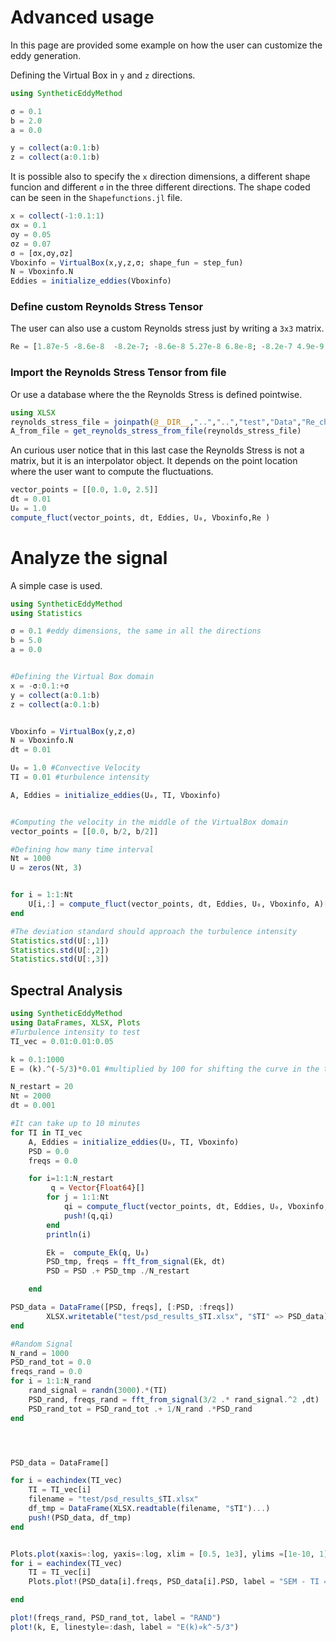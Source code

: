 # Advanced usage
In this page are provided some example on how the user can customize the eddy generation.

Defining the Virtual Box in `y` and `z` directions.
```julia
using SyntheticEddyMethod

σ = 0.1
b = 2.0
a = 0.0

y = collect(a:0.1:b)
z = collect(a:0.1:b)
```

It is possible also to specify the `x` direction dimensions, a different shape funcion and different `σ` in the three different directions.
The shape coded can be seen in the `Shapefunctions.jl` file.

```julia
x = collect(-1:0.1:1)
σx = 0.1
σy = 0.05
σz = 0.07
σ = [σx,σy,σz]
Vboxinfo = VirtualBox(x,y,z,σ; shape_fun = step_fun)
N = Vboxinfo.N
Eddies = initialize_eddies(Vboxinfo)

```

### Define custom Reynolds Stress Tensor

The user can also use a custom Reynolds stress just by writing a `3x3` matrix.
```julia
Re = [1.87e-5 -8.6e-8  -8.2e-7; -8.6e-8 5.27e-8 6.8e-8; -8.2e-7 4.9e-9 2.64e-6]
```

### Import the Reynolds Stress Tensor from file
Or use a database where the the Reynolds Stress is defined pointwise. 
```julia
using XLSX
reynolds_stress_file = joinpath(@__DIR__,"..","..","test","Data","Re_ch.xlsx")
A_from_file = get_reynolds_stress_from_file(reynolds_stress_file)
```

An curious user notice that in this last case the Reynolds Stress is not a matrix, but it is an interpolator object. It depends on the point location where the user want to compute the fluctuations.

```julia
vector_points = [[0.0, 1.0, 2.5]]
dt = 0.01
U₀ = 1.0
compute_fluct(vector_points, dt, Eddies, U₀, Vboxinfo,Re )
```


# Analyze the signal
A simple case is used.
```julia
using SyntheticEddyMethod
using Statistics

σ = 0.1 #eddy dimensions, the same in all the directions
b = 5.0
a = 0.0


#Defining the Virtual Box domain
x = -σ:0.1:+σ 
y = collect(a:0.1:b)
z = collect(a:0.1:b)


Vboxinfo = VirtualBox(y,z,σ)
N = Vboxinfo.N
dt = 0.01

U₀ = 1.0 #Convective Velocity
TI = 0.01 #turbulence intensity

A, Eddies = initialize_eddies(U₀, TI, Vboxinfo)


#Computing the velocity in the middle of the VirtualBox domain
vector_points = [[0.0, b/2, b/2]]

#Defining how many time interval
Nt = 1000
U = zeros(Nt, 3)


for i = 1:1:Nt
    U[i,:] = compute_fluct(vector_points, dt, Eddies, U₀, Vboxinfo, A)[1]
end

#The deviation standard should approach the turbulence intensity
Statistics.std(U[:,1])
Statistics.std(U[:,2])
Statistics.std(U[:,3])

```
## Spectral Analysis
```julia
using SyntheticEddyMethod
using DataFrames, XLSX, Plots
#Turbulence intensity to test
TI_vec = 0.01:0.01:0.05

k = 0.1:1000
E = (k).^(-5/3)*0.01 #multiplied by 100 for shifting the curve in the top part

N_restart = 20
Nt = 2000
dt = 0.001

#It can take up to 10 minutes
for TI in TI_vec
    A, Eddies = initialize_eddies(U₀, TI, Vboxinfo)
    PSD = 0.0
    freqs = 0.0   

    for i=1:1:N_restart
         q = Vector{Float64}[]
        for j = 1:1:Nt
            qi = compute_fluct(vector_points, dt, Eddies, U₀, Vboxinfo, A)[1]
            push!(q,qi)
        end
        println(i)

        Ek =  compute_Ek(q, U₀)
        PSD_tmp, freqs = fft_from_signal(Ek, dt)
        PSD = PSD .+ PSD_tmp ./N_restart

    end

PSD_data = DataFrame([PSD, freqs], [:PSD, :freqs])
        XLSX.writetable("test/psd_results_$TI.xlsx", "$TI" => PSD_data)
end

#Random Signal
N_rand = 1000
PSD_rand_tot = 0.0
freqs_rand = 0.0
for i = 1:1:N_rand
    rand_signal = randn(3000).*(TI)
    PSD_rand, freqs_rand = fft_from_signal(3/2 .* rand_signal.^2 ,dt)
    PSD_rand_tot = PSD_rand_tot .+ 1/N_rand .*PSD_rand
end




PSD_data = DataFrame[]

for i = eachindex(TI_vec)
    TI = TI_vec[i]
    filename = "test/psd_results_$TI.xlsx"
    df_tmp = DataFrame(XLSX.readtable(filename, "$TI")...)
    push!(PSD_data, df_tmp)
end


Plots.plot(xaxis=:log, yaxis=:log, xlim = [0.5, 1e3], ylims =[1e-10, 1], xlabel="k", ylabel="E(k)", legend=:bottomleft, xticks=[1,10,100,1000])
for i = eachindex(TI_vec)
    TI = TI_vec[i]
    Plots.plot!(PSD_data[i].freqs, PSD_data[i].PSD, label = "SEM - TI = $TI")

end

plot!(freqs_rand, PSD_rand_tot, label = "RAND")
plot!(k, E, linestyle=:dash, label = "E(k)∝k^-5/3")


```



